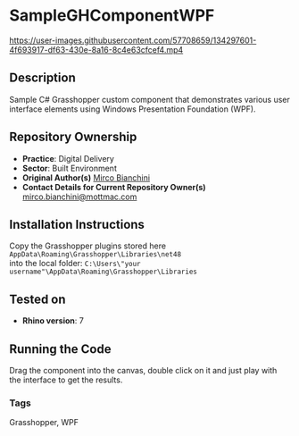 # SampleGHComponentWPF

https://user-images.githubusercontent.com/57708659/134297601-4f693917-df63-430e-8a16-8c4e63cfcef4.mp4

## Description 
Sample C# Grasshopper custom component that demonstrates various user interface elements using Windows Presentation Foundation (WPF).

## Repository Ownership
* **Practice**: Digital Delivery
* **Sector**: Built Environment
* **Original Author(s)** [Mirco Bianchini](https://github.com/sonomirco)
* **Contact Details for Current Repository Owner(s)** mirco.bianchini@mottmac.com

## Installation Instructions
Copy the Grasshopper plugins stored here ``AppData\Roaming\Grasshopper\Libraries\net48``<br/>
into the local folder: ``C:\Users\"your username"\AppData\Roaming\Grasshopper\Libraries``

## Tested on
* **Rhino version**: 7

## Running the Code
Drag the component into the canvas, double click on it and just play with the interface to get the results.

### Tags 
Grasshopper, WPF

